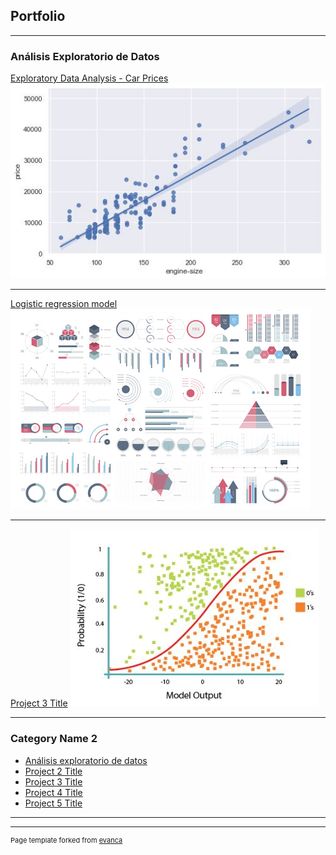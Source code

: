 ## Portfolio

---

### Análisis Exploratorio de Datos

[Exploratory Data Analysis - Car Prices](https://github.com/jjsilvera/data-science-portfolio/blob/main/Exploratory%20Data%20Analysis%20of%20Car%20Prices.ipynb)
<img src="images/cars.jpeg?raw=true"/>

---
[Logistic regression model](https://github.com/jjsilvera/data-science-portfolio/blob/main/Logistic%20Regression%20model.ipynb)
<img src="images/dummy_thumbnail.jpg?raw=true"/>

---
[Project 3 Title](http://example.com/)
<img src="images/Sigmoid.jpg?raw=true"/>

---

### Category Name 2

- [Análisis exploratorio de datos](https://github.com/jjsilvera/data-science-portfolio/blob/main/Exploratory%20Data%20Analysis%20of%20Car%20Prices.ipynb)
- [Project 2 Title](http://example.com/)
- [Project 3 Title](http://example.com/)
- [Project 4 Title](http://example.com/)
- [Project 5 Title](http://example.com/)

---




---
<p style="font-size:11px">Page template forked from <a href="https://github.com/evanca/quick-portfolio">evanca</a></p>
<!-- Remove above link if you don't want to attibute -->
